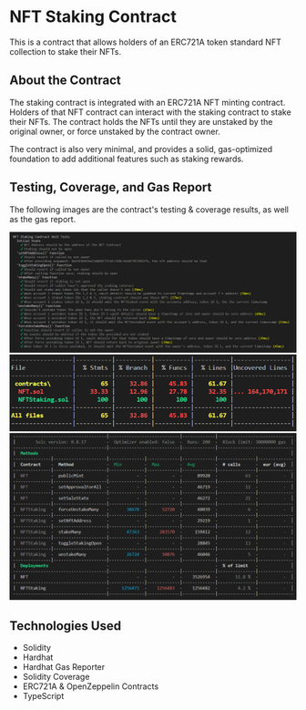 # NFT Staking Contract

This is a contract that allows holders of an ERC721A token standard NFT collection to stake their NFTs.

## About the Contract

The staking contract is integrated with an ERC721A NFT minting contract. Holders of that NFT contract can interact with the staking contract to stake their NFTs. The contract holds the NFTs until they are unstaked by the original owner, or force unstaked by the contract owner.

The contract is also very minimal, and provides a solid, gas-optimized foundation to add additional features such as staking rewards.

## Testing, Coverage, and Gas Report
The following images are the contract's testing & coverage results, as well as the gas report.

![](./test-results.png)
![](./coverage-results.png)
![](./gas-report.png)

## Technologies Used
- Solidity
- Hardhat
- Hardhat Gas Reporter
- Solidity Coverage
- ERC721A & OpenZeppelin Contracts
- TypeScript

